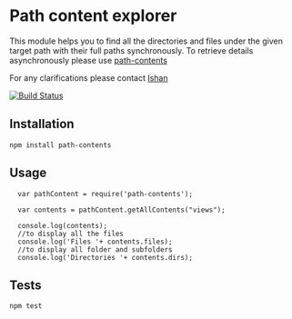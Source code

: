 # Path content explorer

This module helps you to find all the directories and files under the given target path with their full paths synchronously. To retrieve details asynchronously please use [path-contents](https://www.npmjs.com/package/path-contents-asynch)

For any clarifications please contact [Ishan](http://ishantiw.github.io)

[![Build Status](https://travis-ci.org/ishantiw/path-contents.svg?branch=master)](https://travis-ci.org/ishantiw/path-contents)

## Installation

  `npm install path-contents`

## Usage

```
  var pathContent = require('path-contents');

  var contents = pathContent.getAllContents("views");

  console.log(contents);
  //to display all the files
  console.log('Files '+ contents.files);
  //to display all folder and subfolders
  console.log('Directories '+ contents.dirs);

```

## Tests

  `npm test`
